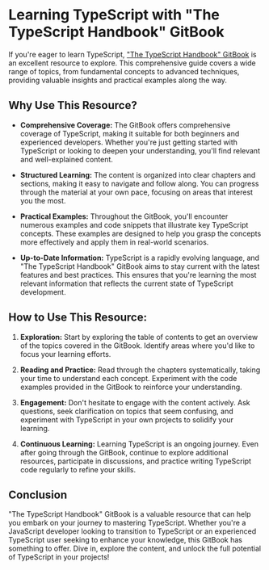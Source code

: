 # Learning TypeScript with "The TypeScript Handbook" GitBook

If you're eager to learn TypeScript, ["The TypeScript Handbook" GitBook](https://baldur.gitbook.io/js/typescript/the-typescript-handbook) is an excellent resource to explore. This comprehensive guide covers a wide range of topics, from fundamental concepts to advanced techniques, providing valuable insights and practical examples along the way.

## Why Use This Resource?

- **Comprehensive Coverage:** The GitBook offers comprehensive coverage of TypeScript, making it suitable for both beginners and experienced developers. Whether you're just getting started with TypeScript or looking to deepen your understanding, you'll find relevant and well-explained content.

- **Structured Learning:** The content is organized into clear chapters and sections, making it easy to navigate and follow along. You can progress through the material at your own pace, focusing on areas that interest you the most.

- **Practical Examples:** Throughout the GitBook, you'll encounter numerous examples and code snippets that illustrate key TypeScript concepts. These examples are designed to help you grasp the concepts more effectively and apply them in real-world scenarios.

- **Up-to-Date Information:** TypeScript is a rapidly evolving language, and "The TypeScript Handbook" GitBook aims to stay current with the latest features and best practices. This ensures that you're learning the most relevant information that reflects the current state of TypeScript development.

## How to Use This Resource:

1. **Exploration:** Start by exploring the table of contents to get an overview of the topics covered in the GitBook. Identify areas where you'd like to focus your learning efforts.

2. **Reading and Practice:** Read through the chapters systematically, taking your time to understand each concept. Experiment with the code examples provided in the GitBook to reinforce your understanding.

3. **Engagement:** Don't hesitate to engage with the content actively. Ask questions, seek clarification on topics that seem confusing, and experiment with TypeScript in your own projects to solidify your learning.

4. **Continuous Learning:** Learning TypeScript is an ongoing journey. Even after going through the GitBook, continue to explore additional resources, participate in discussions, and practice writing TypeScript code regularly to refine your skills.

## Conclusion

"The TypeScript Handbook" GitBook is a valuable resource that can help you embark on your journey to mastering TypeScript. Whether you're a JavaScript developer looking to transition to TypeScript or an experienced TypeScript user seeking to enhance your knowledge, this GitBook has something to offer. Dive in, explore the content, and unlock the full potential of TypeScript in your projects!
